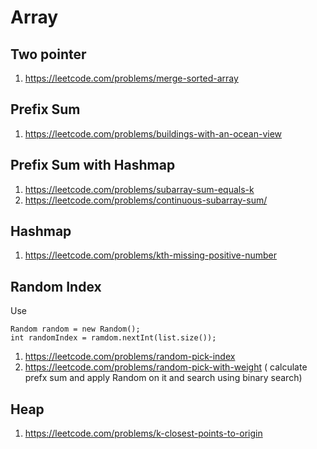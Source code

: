 Array
=======

Two pointer
--------------
1. https://leetcode.com/problems/merge-sorted-array

Prefix Sum
--------------
1. https://leetcode.com/problems/buildings-with-an-ocean-view

Prefix Sum with Hashmap
--------------------------
1. https://leetcode.com/problems/subarray-sum-equals-k
2. https://leetcode.com/problems/continuous-subarray-sum/

Hashmap
----------
1. https://leetcode.com/problems/kth-missing-positive-number

Random Index
------------
Use 
```
Random random = new Random();
int randomIndex = ramdom.nextInt(list.size());
```
1. https://leetcode.com/problems/random-pick-index
2. https://leetcode.com/problems/random-pick-with-weight ( calculate prefx sum and apply Random on it and search using binary search)


Heap
----
1. https://leetcode.com/problems/k-closest-points-to-origin
